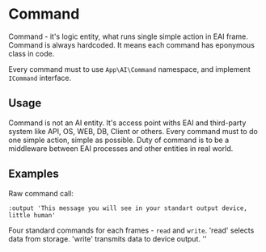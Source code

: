 # Command

Command - it's logic entity, what runs single simple action in EAI frame. 
Command is always hardcoded. It means each command has eponymous class in code.

Every command must to use `App\AI\Command` namespace, and implement `ICommand` interface.

## Usage

Command is not an AI entity. It's access point withs EAI and third-party system like 
API, OS, WEB, DB, Client or others. Every command must to do one simple action, simple
as possible. Duty of command is to be a middleware between EAI processes and other entities in real world.

## Examples

Raw command call:

`:output 'This message you will see in your standart output device, little human'`

Four standard commands for each frames - `read` and `write`.
'read' selects data from storage.
'write' transmits data to  device output.
''